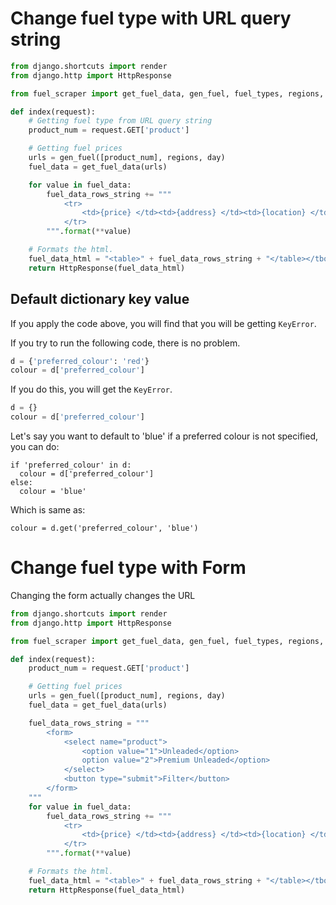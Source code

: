 Change fuel type with URL query string
======================================

```python
from django.shortcuts import render
from django.http import HttpResponse

from fuel_scraper import get_fuel_data, gen_fuel, fuel_types, regions, day

def index(request):
    # Getting fuel type from URL query string
    product_num = request.GET['product']

    # Getting fuel prices
    urls = gen_fuel([product_num], regions, day)
    fuel_data = get_fuel_data(urls)

    for value in fuel_data:
        fuel_data_rows_string += """
            <tr>
                <td>{price} </td><td>{address} </td><td>{location} </td><td>{brand}</td>
            </tr>
        """.format(**value)

    # Formats the html.
    fuel_data_html = "<table>" + fuel_data_rows_string + "</table></tbody></body></html>"
    return HttpResponse(fuel_data_html)
```

Default dictionary key value
-----------------------------

If you apply the code above, you will find that you will be getting `KeyError`.

If you try to run the following code, there is no problem.
```python
d = {'preferred_colour': 'red'}
colour = d['preferred_colour']
```

If you do this, you will get the `KeyError`.
```python
d = {}
colour = d['preferred_colour']
```

Let's say you want to default to 'blue' if a preferred colour is not specified, you can do:
```
if 'preferred_colour' in d:
  colour = d['preferred_colour']
else:
  colour = 'blue'
```

Which is same as:

```colour = d.get('preferred_colour', 'blue')```

Change fuel type with Form 
==========================

Changing the form actually changes the URL

```python
from django.shortcuts import render
from django.http import HttpResponse

from fuel_scraper import get_fuel_data, gen_fuel, fuel_types, regions, day

def index(request):
    product_num = request.GET['product']

    # Getting fuel prices
    urls = gen_fuel([product_num], regions, day)
    fuel_data = get_fuel_data(urls)

    fuel_data_rows_string = """
        <form>
            <select name="product">
                <option value="1">Unleaded</option>
                option value="2">Premium Unleaded</option>
            </select>
            <button type="submit">Filter</button>
        </form>
    """
    for value in fuel_data:
        fuel_data_rows_string += """
            <tr>
                <td>{price} </td><td>{address} </td><td>{location} </td><td>{brand}</td>
            </tr>
        """.format(**value)

    # Formats the html.
    fuel_data_html = "<table>" + fuel_data_rows_string + "</table></tbody></body></html>"
    return HttpResponse(fuel_data_html)
```
